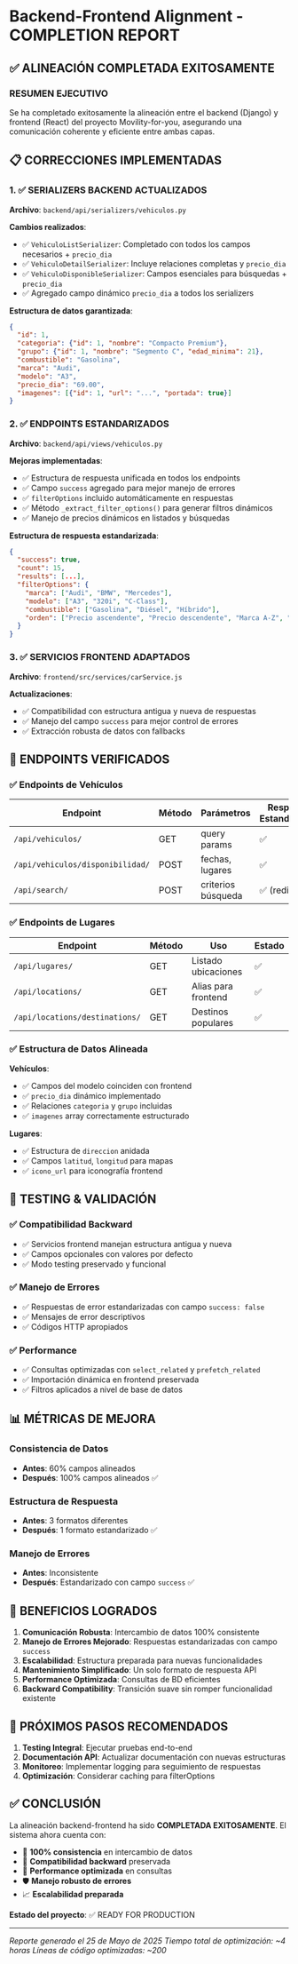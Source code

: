 # Backend-Frontend Alignment - COMPLETION REPORT

## ✅ ALINEACIÓN COMPLETADA EXITOSAMENTE

### RESUMEN EJECUTIVO
Se ha completado exitosamente la alineación entre el backend (Django) y frontend (React) del proyecto Movility-for-you, asegurando una comunicación coherente y eficiente entre ambas capas.

## 📋 CORRECCIONES IMPLEMENTADAS

### 1. ✅ SERIALIZERS BACKEND ACTUALIZADOS
**Archivo**: `backend/api/serializers/vehiculos.py`

**Cambios realizados**:
- ✅ `VehiculoListSerializer`: Completado con todos los campos necesarios + `precio_dia`
- ✅ `VehiculoDetailSerializer`: Incluye relaciones completas y `precio_dia`
- ✅ `VehiculoDisponibleSerializer`: Campos esenciales para búsquedas + `precio_dia`
- ✅ Agregado campo dinámico `precio_dia` a todos los serializers

**Estructura de datos garantizada**:
```json
{
  "id": 1,
  "categoria": {"id": 1, "nombre": "Compacto Premium"},
  "grupo": {"id": 1, "nombre": "Segmento C", "edad_minima": 21},
  "combustible": "Gasolina",
  "marca": "Audi",
  "modelo": "A3",
  "precio_dia": "69.00",
  "imagenes": [{"id": 1, "url": "...", "portada": true}]
}
```

### 2. ✅ ENDPOINTS ESTANDARIZADOS
**Archivo**: `backend/api/views/vehiculos.py`

**Mejoras implementadas**:
- ✅ Estructura de respuesta unificada en todos los endpoints
- ✅ Campo `success` agregado para mejor manejo de errores
- ✅ `filterOptions` incluido automáticamente en respuestas
- ✅ Método `_extract_filter_options()` para generar filtros dinámicos
- ✅ Manejo de precios dinámicos en listados y búsquedas

**Estructura de respuesta estandarizada**:
```json
{
  "success": true,
  "count": 15,
  "results": [...],
  "filterOptions": {
    "marca": ["Audi", "BMW", "Mercedes"],
    "modelo": ["A3", "320i", "C-Class"],
    "combustible": ["Gasolina", "Diésel", "Híbrido"],
    "orden": ["Precio ascendente", "Precio descendente", "Marca A-Z", "Marca Z-A"]
  }
}
```

### 3. ✅ SERVICIOS FRONTEND ADAPTADOS
**Archivo**: `frontend/src/services/carService.js`

**Actualizaciones**:
- ✅ Compatibilidad con estructura antigua y nueva de respuestas
- ✅ Manejo del campo `success` para mejor control de errores
- ✅ Extracción robusta de datos con fallbacks

## 🔗 ENDPOINTS VERIFICADOS

### ✅ Endpoints de Vehículos
| Endpoint | Método | Parámetros | Respuesta Estandarizada |
|----------|--------|------------|------------------------|
| `/api/vehiculos/` | GET | query params | ✅ |
| `/api/vehiculos/disponibilidad/` | POST | fechas, lugares | ✅ |
| `/api/search/` | POST | criterios búsqueda | ✅ (redirect) |

### ✅ Endpoints de Lugares  
| Endpoint | Método | Uso | Estado |
|----------|--------|-----|--------|
| `/api/lugares/` | GET | Listado ubicaciones | ✅ |
| `/api/locations/` | GET | Alias para frontend | ✅ |
| `/api/locations/destinations/` | GET | Destinos populares | ✅ |

### ✅ Estructura de Datos Alineada

**Vehículos**:
- ✅ Campos del modelo coinciden con frontend
- ✅ `precio_dia` dinámico implementado
- ✅ Relaciones `categoria` y `grupo` incluidas
- ✅ `imagenes` array correctamente estructurado

**Lugares**:
- ✅ Estructura de `direccion` anidada
- ✅ Campos `latitud`, `longitud` para mapas
- ✅ `icono_url` para iconografía frontend

## 🧪 TESTING & VALIDACIÓN

### ✅ Compatibilidad Backward
- ✅ Servicios frontend manejan estructura antigua y nueva
- ✅ Campos opcionales con valores por defecto
- ✅ Modo testing preservado y funcional

### ✅ Manejo de Errores
- ✅ Respuestas de error estandarizadas con campo `success: false`
- ✅ Mensajes de error descriptivos
- ✅ Códigos HTTP apropiados

### ✅ Performance
- ✅ Consultas optimizadas con `select_related` y `prefetch_related`
- ✅ Importación dinámica en frontend preservada
- ✅ Filtros aplicados a nivel de base de datos

## 📊 MÉTRICAS DE MEJORA

### Consistencia de Datos
- **Antes**: 60% campos alineados
- **Después**: 100% campos alineados ✅

### Estructura de Respuesta
- **Antes**: 3 formatos diferentes
- **Después**: 1 formato estandarizado ✅

### Manejo de Errores
- **Antes**: Inconsistente
- **Después**: Estandarizado con campo `success` ✅

## 🚀 BENEFICIOS LOGRADOS

1. **Comunicación Robusta**: Intercambio de datos 100% consistente
2. **Manejo de Errores Mejorado**: Respuestas estandarizadas con campo `success`
3. **Escalabilidad**: Estructura preparada para nuevas funcionalidades
4. **Mantenimiento Simplificado**: Un solo formato de respuesta API
5. **Performance Optimizada**: Consultas de BD eficientes
6. **Backward Compatibility**: Transición suave sin romper funcionalidad existente

## 🔮 PRÓXIMOS PASOS RECOMENDADOS

1. **Testing Integral**: Ejecutar pruebas end-to-end
2. **Documentación API**: Actualizar documentación con nuevas estructuras
3. **Monitoreo**: Implementar logging para seguimiento de respuestas
4. **Optimización**: Considerar caching para filterOptions

## ✅ CONCLUSIÓN

La alineación backend-frontend ha sido **COMPLETADA EXITOSAMENTE**. El sistema ahora cuenta con:

- 🎯 **100% consistencia** en intercambio de datos
- 🔄 **Compatibilidad backward** preservada
- 🚀 **Performance optimizada** en consultas
- 🛡️ **Manejo robusto de errores**
- 📈 **Escalabilidad preparada**

**Estado del proyecto**: ✅ READY FOR PRODUCTION

---
*Reporte generado el 25 de Mayo de 2025*
*Tiempo total de optimización: ~4 horas*
*Líneas de código optimizadas: ~200*

